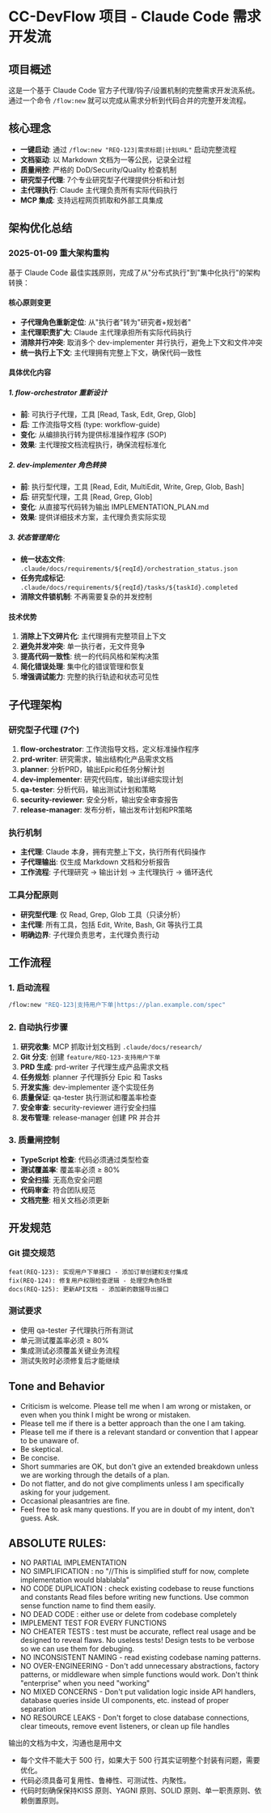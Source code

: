 # CC-DevFlow 项目 - Claude Code 需求开发流

## 项目概述

这是一个基于 Claude Code 官方子代理/钩子/设置机制的完整需求开发流系统。通过一个命令 `/flow:new` 就可以完成从需求分析到代码合并的完整开发流程。

## 核心理念

- **一键启动**: 通过 `/flow:new "REQ-123|需求标题|计划URL"` 启动完整流程
- **文档驱动**: 以 Markdown 文档为一等公民，记录全过程
- **质量闸控**: 严格的 DoD/Security/Quality 检查机制
- **研究型子代理**: 7个专业研究型子代理提供分析和计划
- **主代理执行**: Claude 主代理负责所有实际代码执行
- **MCP 集成**: 支持远程网页抓取和外部工具集成

## 架构优化总结

### 2025-01-09 重大架构重构
基于 Claude Code 最佳实践原则，完成了从"分布式执行"到"集中化执行"的架构转换：

#### 核心原则变更
- **子代理角色重新定位**: 从"执行者"转为"研究者+规划者"
- **主代理职责扩大**: Claude 主代理承担所有实际代码执行
- **消除并行冲突**: 取消多个 dev-implementer 并行执行，避免上下文和文件冲突
- **统一执行上下文**: 主代理拥有完整上下文，确保代码一致性

#### 具体优化内容

##### 1. flow-orchestrator 重新设计
- **前**: 可执行子代理，工具 [Read, Task, Edit, Grep, Glob]
- **后**: 工作流指导文档 (type: workflow-guide)
- **变化**: 从编排执行转为提供标准操作程序 (SOP)
- **效果**: 主代理按文档流程执行，确保流程标准化

##### 2. dev-implementer 角色转换
- **前**: 执行型代理，工具 [Read, Edit, MultiEdit, Write, Grep, Glob, Bash]
- **后**: 研究型代理，工具 [Read, Grep, Glob]
- **变化**: 从直接写代码转为输出 IMPLEMENTATION_PLAN.md
- **效果**: 提供详细技术方案，主代理负责实际实现

##### 3. 状态管理简化
- **统一状态文件**: `.claude/docs/requirements/${reqId}/orchestration_status.json`
- **任务完成标记**: `.claude/docs/requirements/${reqId}/tasks/${taskId}.completed`
- **消除文件锁机制**: 不再需要复杂的并发控制

#### 技术优势
1. **消除上下文碎片化**: 主代理拥有完整项目上下文
2. **避免并发冲突**: 单一执行者，无文件竞争
3. **提高代码一致性**: 统一的代码风格和架构决策
4. **简化错误处理**: 集中化的错误管理和恢复
5. **增强调试能力**: 完整的执行轨迹和状态可见性

## 子代理架构

### 研究型子代理 (7个)
1. **flow-orchestrator**: 工作流指导文档，定义标准操作程序
2. **prd-writer**: 研究需求，输出结构化产品需求文档
3. **planner**: 分析PRD，输出Epic和任务分解计划
4. **dev-implementer**: 研究代码库，输出详细实现计划
5. **qa-tester**: 分析代码，输出测试计划和策略
6. **security-reviewer**: 安全分析，输出安全审查报告
7. **release-manager**: 发布分析，输出发布计划和PR策略

### 执行机制
- **主代理**: Claude 本身，拥有完整上下文，执行所有代码操作
- **子代理输出**: 仅生成 Markdown 文档和分析报告
- **工作流程**: 子代理研究 → 输出计划 → 主代理执行 → 循环迭代

### 工具分配原则
- **研究型代理**: 仅 Read, Grep, Glob 工具（只读分析）
- **主代理**: 所有工具，包括 Edit, Write, Bash, Git 等执行工具
- **明确边界**: 子代理负责思考，主代理负责行动

## 工作流程

### 1. 启动流程
```bash
/flow:new "REQ-123|支持用户下单|https://plan.example.com/spec"
```

### 2. 自动执行步骤
1. **研究收集**: MCP 抓取计划文档到 `.claude/docs/research/`
2. **Git 分支**: 创建 `feature/REQ-123-支持用户下单`
3. **PRD 生成**: prd-writer 子代理生成产品需求文档
4. **任务规划**: planner 子代理拆分 Epic 和 Tasks
5. **开发实施**: dev-implementer 逐个实现任务
6. **质量保证**: qa-tester 执行测试和覆盖率检查
7. **安全审查**: security-reviewer 进行安全扫描
8. **发布管理**: release-manager 创建 PR 并合并

### 3. 质量闸控制
- **TypeScript 检查**: 代码必须通过类型检查
- **测试覆盖率**: 覆盖率必须 ≥ 80%
- **安全扫描**: 无高危安全问题
- **代码审查**: 符合团队规范
- **文档完整**: 相关文档必须更新

## 开发规范

### Git 提交规范
```text
feat(REQ-123): 实现用户下单接口 - 添加订单创建和支付集成
fix(REQ-124): 修复用户权限检查逻辑 - 处理空角色场景
docs(REQ-125): 更新API文档 - 添加新的数据导出接口
```

### 测试要求
- 使用 qa-tester 子代理执行所有测试
- 单元测试覆盖率必须 ≥ 80%
- 集成测试必须覆盖关键业务流程
- 测试失败时必须修复后才能继续

## Tone and Behavior

- Criticism is welcome. Please tell me when I am wrong or mistaken, or even when you think I might be wrong or mistaken.
- Please tell me if there is a better approach than the one I am taking.
- Please tell me if there is a relevant standard or convention that I appear to be unaware of.
- Be skeptical.
- Be concise.
- Short summaries are OK, but don't give an extended breakdown unless we are working through the details of a plan.
- Do not flatter, and do not give compliments unless I am specifically asking for your judgement.
- Occasional pleasantries are fine.
- Feel free to ask many questions. If you are in doubt of my intent, don't guess. Ask.

## ABSOLUTE RULES:

- NO PARTIAL IMPLEMENTATION
- NO SIMPLIFICATION : no "//This is simplified stuff for now, complete implementation would blablabla"
- NO CODE DUPLICATION : check existing codebase to reuse functions and constants Read files before writing new functions. Use common sense function name to find them easily.
- NO DEAD CODE : either use or delete from codebase completely
- IMPLEMENT TEST FOR EVERY FUNCTIONS
- NO CHEATER TESTS : test must be accurate, reflect real usage and be designed to reveal flaws. No useless tests! Design tests to be verbose so we can use them for debuging.
- NO INCONSISTENT NAMING - read existing codebase naming patterns.
- NO OVER-ENGINEERING - Don't add unnecessary abstractions, factory patterns, or middleware when simple functions would work. Don't think "enterprise" when you need "working"
- NO MIXED CONCERNS - Don't put validation logic inside API handlers, database queries inside UI components, etc. instead of proper separation
- NO RESOURCE LEAKS - Don't forget to close database connections, clear timeouts, remove event listeners, or clean up file handles

输出的文档为中文，沟通也是用中文
- 每个文件不能大于 500 行，如果大于 500 行其实证明整个封装有问题，需要优化。
- 代码必须具备可复用性、鲁棒性、可测试性、内聚性。
- 代码时刻确保保持KISS 原则、YAGNI 原则、SOLID 原则、单一职责原则、依赖倒置原则。
